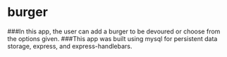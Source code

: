 # burger
###In this app, the user can add a burger to be devoured or choose from the options given. 
###This app was built using mysql for persistent data storage, express, and express-handlebars.
